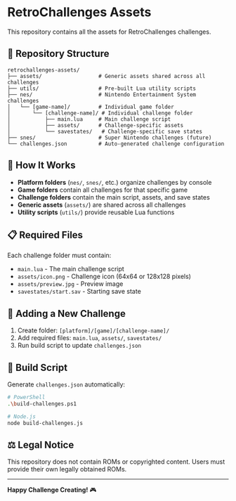 # RetroChallenges Assets

This repository contains all the assets for RetroChallenges challenges.

## 📁 Repository Structure

```
retrochallenges-assets/
├── assets/                  # Generic assets shared across all challenges
├── utils/                   # Pre-built Lua utility scripts
├── nes/                     # Nintendo Entertainment System challenges
│   └── [game-name]/         # Individual game folder
│       └── [challenge-name]/ # Individual challenge folder
│           ├── main.lua     # Main challenge script
│           ├── assets/      # Challenge-specific assets
│           └── savestates/   # Challenge-specific save states
├── snes/                    # Super Nintendo challenges (future)
└── challenges.json          # Auto-generated challenge configuration
```

## 🎯 How It Works

- **Platform folders** (`nes/`, `snes/`, etc.) organize challenges by console
- **Game folders** contain all challenges for that specific game
- **Challenge folders** contain the main script, assets, and save states
- **Generic assets** (`assets/`) are shared across all challenges
- **Utility scripts** (`utils/`) provide reusable Lua functions

## 📋 Required Files

Each challenge folder must contain:
- `main.lua` - The main challenge script
- `assets/icon.png` - Challenge icon (64x64 or 128x128 pixels)
- `assets/preview.jpg` - Preview image
- `savestates/start.sav` - Starting save state

## 🚀 Adding a New Challenge

1. Create folder: `[platform]/[game]/[challenge-name]/`
2. Add required files: `main.lua`, `assets/`, `savestates/`
3. Run build script to update `challenges.json`

## 🔧 Build Script

Generate `challenges.json` automatically:
```bash
# PowerShell
.\build-challenges.ps1

# Node.js
node build-challenges.js
```

## ⚖️ Legal Notice

This repository does not contain ROMs or copyrighted content. Users must provide their own legally obtained ROMs.

---

**Happy Challenge Creating!** 🎮